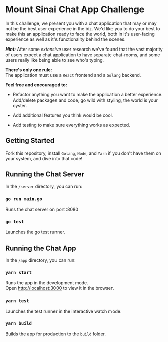 # Mount Sinai Chat App Challenge

In this challenge, we present you with a chat application that may or may not be the best user experience in the biz. We'd like you to do your best to make this an application ready to face the world, both in it's user-facing experience as well as it's functionality behind the scenes.

***Hint:***
After some *extensive* user research we've found that the vast majority of users expect a chat application to have separate chat-rooms, and some users really like being able to see who's typing.

**There's only one rule:**  
The application must use a `React` frontend and a `Golang` backend.

**Feel free and encouraged to:**  
- Refactor anything you want to make the application a better experience. Add/delete packages and code, go wild with styling, the world is your oyster.

- Add additional features you think would be cool.

- Add testing to make sure everything works as expected.

## Getting Started

Fork this repository, install `Golang`, `Node`, and `Yarn` if you don't have them on your system, and dive into that code!

## Running the Chat Server

In the `/server` directory, you can run:

### `go run main.go`

Runs the chat server on port :8080

### `go test`

Launches the go test runner.


## Running the Chat App

In the `/app` directory, you can run:

### `yarn start`

Runs the app in the development mode.  
Open [http://localhost:3000](http://localhost:3000) to view it in the browser.

### `yarn test`

Launches the test runner in the interactive watch mode.

### `yarn build`

Builds the app for production to the `build` folder.
